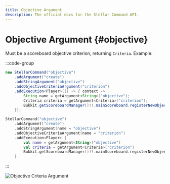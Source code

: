 ```yaml
---
title: Objective Argument
description: The official docs for the Stellar Command API.
---
```


# Objective Argument {#objective}

Must be a scoreboard objective criterion, returning `Criteria`. Example:

:::code-group
```Java
new StellarCommand("objective")
    .addArgument("create")
    .addStringArgument("objective")
    .addObjectiveCriteriaArgument("criterion")
    .addExecution<Player>(() -> { context ->
        String name = getArgument<String>("objective");
        Criteria criteria = getArgument<Criteria>("criterion");
        Bukkit.getScoreboardManager()!!.mainScoreboard.registerNewObjective(name, criteria, name);
    });
```
```Kotlin
StellarCommand("objective")
    .addArgument("create")
    .addStringArgument(name = "objective")
    .addObjectiveCriteriaArgument(name = "criterion")
    .addExecution<Player> {
        val name = getArgument<String>("objective")
        val criteria = getArgument<Criteria>("criterion")
        Bukkit.getScoreboardManager()!!.mainScoreboard.registerNewObjective(name, criteria, name)
    }
```
:::

![Objective Criteria Argument](./objective_criteria.gif)